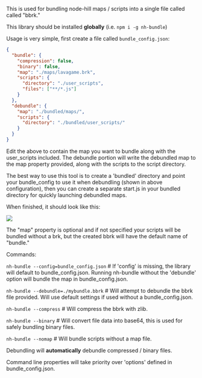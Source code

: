 This is used for bundling node-hill maps / scripts into a single file called called "bbrk."

This library should be installed **globally** (i.e. `npm i -g nh-bundle`)

Usage is very simple, first create a file called `bundle_config.json`:

```json
{
  "bundle": {
    "compression": false,
    "binary": false,
    "map": "./maps/lavagame.brk",
    "scripts": {
      "directory": "./user_scripts",
      "files": ["**/*.js"]
    }
  },
  "debundle": {
    "map": "./bundled/maps/",
    "scripts": {
      "directory": "./bundled/user_scripts/"
    }
  }
}
```

Edit the above to contain the map you want to bundle along with the user_scripts included. The debundle portion will write the debundled map to the map property provided, along with the scripts to the script directory.

The best way to use this tool is to create a 'bundled' directory and point your bundle_config to use it when debundling (shown in above configuration), then you can create a
separate start.js in your bundled directory for quickly launching debundled maps.

When finished, it should look like this:

![](https://cdn.discordapp.com/attachments/809904816867901500/884902452137164871/unknown.png)

The "map" property is optional and if not specified your scripts will be bundled without a brk, but the created bbrk will have the default name of "bundle."

Commands:

`nh-bundle --config=bundle_config.json` # If 'config' is missing, the library will default to bundle_config.json. Running nh-bundle without the 'debundle' option will bundle the map in bundle_config.json.

`nh-bundle --debundle=./mybundle.bbrk` # Will attempt to debundle the bbrk file provided. Will use default settings if used without a bundle_config.json.

`nh-bundle --compress` # Will compress the bbrk with zlib.

`nh-bundle --binary` # Will convert file data into base64, this is used for safely bundling binary files.

`nh-bundle --nomap` # Will bundle scripts without a map file.

Debundling will **automatically** debundle compressed / binary files.

Command line properties will take priority over 'options' defined in bundle_config.json.
